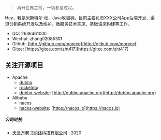 > 离开世界之前，一切都是过程。

Hey，我是米斯特尔·张，Java攻城狮。目前主要负责XXX公司App后端开发、渠道分销系统开发以及维护、微服务技术实施、基础设施构建等工作。

- QQ: 2636461000
- Wechat: zhang02085301
- Github: [http://github.com/morece](http://github.com/morece)
- Gitee:  [https://gitee.com/zht417](https://gitee.com/zht417)

<!-- ## 线上分享

- 简书
    - [「小码哥个人主页」](https://www.jianshu.com/u/faa01fa59ea3)

- 知乎
    - [「小码哥个人主页」](https://www.zhihu.com/people/wang-le-6-62/activities)

- 慕课网手记
    - [「小码哥个人主页」](https://www.imooc.com/u/4024769/articles)

- segmentfault
    - [「小码哥个人主页」](https://segmentfault.com/u/xiaomage_5c10d17d26987) -->

## 关注开源项目

- Apache
    - [dubbo](https://github.com/apache/dubbo)
    - [rocketmq](https://github.com/apache/rocketmq)
    - [dubbo-website](https://github.com/apache/dubbo-website): [http://dubbo.apache.org](http://dubbo.apache.org)
- Alibaba
    - [nacos](https://github.com/alibaba/nacos)
    - [nacos-website](https://github.com/nacos-group/nacos-group.github.io): [https://nacos.io](https://nacos.io)

<!-- 
##### 编程语言倾向

擅长Java、Go、JavaScript等编程语言。

> __从左到右__ 为喜欢程度，__从上到下__ 为了解程度，__版本__ 表示下界。

|     | 💔️           | ❤️ ️                   | ❤️❤️ ️             | ❤️❤️❤️ ️               |
| --- | ------------- | ---------------------- | ------------------ | ---------------------- |
| 😅  | `PHP` `BASIC` | `ObjC` `Prolog` `Hack` | `Kotlin` `Dart`    | `Swift` `Agda` `Idris` |
| 🧐  |               | `Asm` `C++`  `Lisp*`   | `C++11` `C#` `AS3` | `Scala` `Rust`         |
| 😏  | `Shell`       | `C` `Java` `Python`    | `Typed JS*` `Wasm` | `Haskell` `Coq` `ML*`  |
| 🤓  |               | `JavaScript`           | `ECMAScript6`      | `λ` `Λ` `Π` `Σ`        |

> __`ML*`__: `OCaml` `ReasonML` `Standard ML`  
> __`Lisp*`__: `Clojure` `Scheme` `Racket`  
> __`Typed JS*`__：`Flow` `TypeScript`
 -->

##### 公司链接

- [天津万卷书网络科技有限公司][1] · 2020

[1]: //www.zaowandushu.com/

